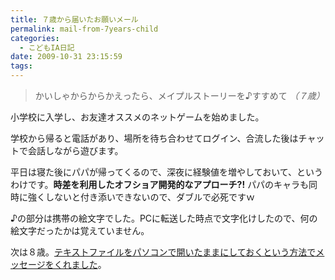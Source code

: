 ```yaml
---
title: ７歳から届いたお願いメール
permalink: mail-from-7years-child
categories:
  - こどもIA日記
date: 2009-10-31 23:15:59
tags:
---
```


> かいしゃからからかえったら、メイプルストーリーを♪すすめて
_（７歳）_

小学校に入学し、お友達オススメのネットゲームを始めました。
<!-- more -->
学校から帰ると電話があり、場所を待ち合わせてログイン、合流した後はチャットで会話しながら遊びます。

平日は寝た後にパパが帰ってくるので、深夜に経験値を増やしておいて、というわけです。**時差を利用したオフショア開発的なアプローチ?!**
パパのキャラも同時に強くしないと付き添いできないので、ダブルで必死ですｗ

♪の部分は携帯の絵文字でした。PCに転送した時点で文字化けしたので、何の絵文字だったかは覚えていません。

次は８歳。[テキストファイルをパソコンで開いたままにしておくという方法でメッセージをくれました](/news/letter-from-8years/)。
